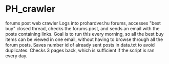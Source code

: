 # PH_crawler
forums post web crawler
Logs into prohardver.hu forums, accesses "best buy" closed thread, checks the forums post, and sends an email with the posts containing links.
Goal is to run this every morning, so all the best buy items can be viewed in one email, without having to browse through all the forum posts.
Saves number id of already sent posts in data.txt to avoid duplicates.
Checks 3 pages back, which is sufficient if the script is ran every day.
